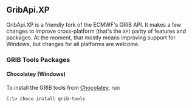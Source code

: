 ## GribApi.XP

GribApi.XP is a friendly fork of the ECMWF's GRIB API. It makes a few changes to improve cross-platform (that's the `XP`) parity of features and packages. At the moment, that mostly means improving support for Windows, but changes for all platforms are welcome.

### GRIB Tools Packages

#### Chocolatey (Windows)

To install the GRIB tools from [Chocolatey](https://chocolatey.org/packages/grib-tools), run
```shell
C:\> choco install grib-tools
```
